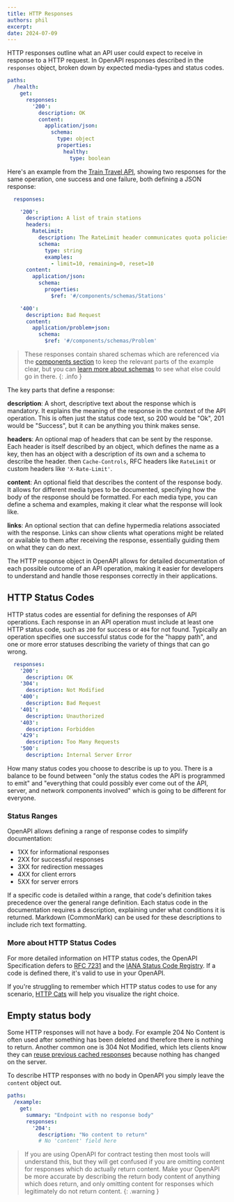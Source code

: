 ```yaml
---
title: HTTP Responses
authors: phil
excerpt: 
date: 2024-07-09
---
```


HTTP responses outline what an API user could expect to receive in response to a HTTP request. In OpenAPI responses described in the `responses` object, broken down by expected media-types and status codes.

```yaml
paths:
  /health:
    get:
      responses:
        '200':
          description: OK
          content:
            application/json:
              schema:
                type: object
                properties:
                  healthy:
                    type: boolean  
```

Here's an example from the [Train Travel API](https://bump.sh/blog/modern-openapi-petstore-replacement), showing two responses for the same operation, one success and one failure, both defining a JSON response:

```yaml
  responses:

    '200':
      description: A list of train stations
      headers:
        RateLimit:
          description: The RateLimit header communicates quota policies.
          schema:
            type: string
            examples:
              - limit=10, remaining=0, reset=10
      content:
        application/json:
          schema:
            properties:
              $ref: '#/components/schemas/Stations'

    '400':
      description: Bad Request
      content:
        application/problem+json:
          schema:
            $ref: '#/components/schemas/Problem'
```

> These responses contain shared schemas which are referenced via the [components section](_guides/openapi/specification/v3.1/understanding-structure/components.md) to keep the relevant parts of the example clear, but you can [learn more about schemas](_guides/openapi/specification/v3.1/data-models/schema-and-data-types.md) to see what else could go in there.
{: .info }

The key parts that define a response:

**description**: A short, descriptive text about the response which is mandatory. It explains the meaning of the response in the context of the API operation. This is often just the status code text, so 200 would be "Ok", 201 would be "Success", but it can be anything you think makes sense.

**headers**: An optional map of headers that can be sent by the response. Each header is itself described by an object, which defines the name as a key, then has an object with a description of its own and a schema to describe the header. then `Cache-Controls`, RFC headers like `RateLimit` or custom headers like `'X-Rate-Limit'`.

**content**: An optional field that describes the content of the response body. It allows for different media types to be documented, specifying how the body of the response should be formatted. For each media type, you can define a schema and examples, making it clear what the response will look like. 

**links**: An optional section that can define hypermedia relations associated with the response. Links can show clients what operations might be related or available to them after receiving the response, essentially guiding them on what they can do next.

The HTTP response object in OpenAPI allows for detailed documentation of each possible outcome of an API operation, making it easier for developers to understand and handle those responses correctly in their applications.

## HTTP Status Codes

HTTP status codes are essential for defining the responses of API operations. Each response in an API operation must include at least one HTTP status code, such as `200` for success or `404` for not found. Typically an operation specifies one successful status code for the "happy path", and one or more error statuses describing the variety of things that can go wrong.

```yaml
  responses:
    '200':
      description: OK
    '304':
      description: Not Modified
    '400':
      description: Bad Request
    '401':
      description: Unauthorized
    '403':
      description: Forbidden
    '429':
      description: Too Many Requests
    '500':
      description: Internal Server Error
```

How many status codes you choose to describe is up to you. There is a balance to be found between "only the status codes the API is programmed to emit" and "everything that could possibly ever come out of the API, server, and network components involved" which is going to be different for everyone. 

### Status Ranges

OpenAPI allows defining a range of response codes to simplify documentation:

- 1XX for informational responses
- 2XX for successful responses
- 3XX for redirection messages
- 4XX for client errors
- 5XX for server errors

If a specific code is detailed within a range, that code's definition takes precedence over the general range definition. Each status code in the documentation requires a description, explaining under what conditions it is returned. Markdown (CommonMark) can be used for these descriptions to include rich text formatting.

### More about HTTP Status Codes

For more detailed information on HTTP status codes, the OpenAPI Specification defers to [RFC 7231](https://httpwg.org/specs/rfc7231.html) and the [IANA Status Code Registry](https://www.iana.org/assignments/http-status-codes/http-status-codes.xhtml). If a code is defined there, it's valid to use in your OpenAPI.

If you're struggling to remember which HTTP status codes to use for any scenario, [HTTP Cats](https://http.cat/) will help you visualize the right choice.

## Empty status body

Some HTTP responses will not have a body. For example 204 No Content is often used after something has been deleted and therefore there is nothing to return. Another common one is 304 Not Modified, which lets clients know they can [reuse previous cached responses](https://apisyouwonthate.com/blog/http-client-response-caching/) because nothing has changed on the server.

To describe HTTP responses with no body in OpenAPI you simply leave the `content` object out. 

```yaml
paths:
  /example:
    get:
      summary: "Endpoint with no response body"
      responses:
        '204':
          description: "No content to return"
          # No 'content' field here
```

> If you are using OpenAPI for contract testing then most tools will understand this, but they will get confused if you are omitting content for responses which do actually return content. Make your OpenAPI be more accurate by describing the return body content of anything which does return, and only omitting content for responses which legitimately do not return content. 
{: .warning }
